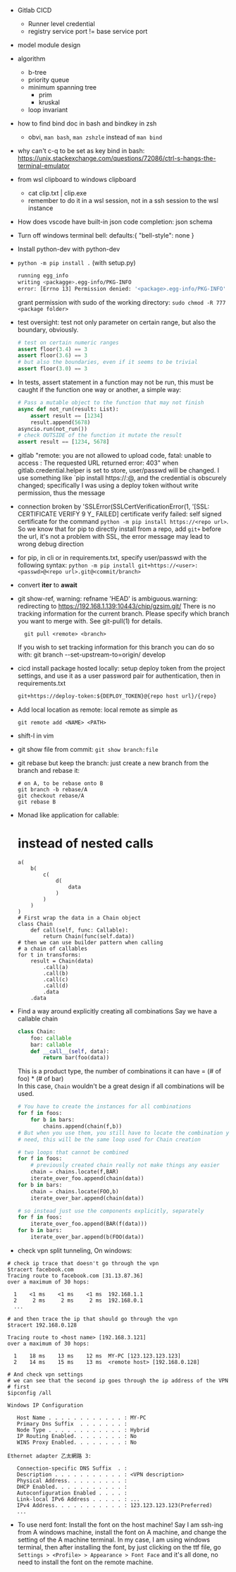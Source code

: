 * Gitlab CICD
    * Runner level credential
    * registry service port != base service port

* model module design 
* algorithm
    * b-tree
    * priority queue
    * minimum spanning tree
        * prim
        * kruskal
    * loop invariant

* how to find bind doc in bash and bindkey in zsh
    * obvi, `man bash`, `man zshzle` instead of `man bind`

* why can't c-q to be set as key bind in bash: https://unix.stackexchange.com/questions/72086/ctrl-s-hangs-the-terminal-emulator
* from wsl clipboard to windows clipboard
    * cat clip.txt | clip.exe
    * remember to do it in a wsl session, not in a ssh session to the wsl instance

* How does vscode have built-in json code completion: json schema
* Turn off windows terminal bell: defaults:{ "bell-style": none }

* Install python-dev with python<version>-dev
* `python -m pip install .` (with setup.py)
    ```sh
    running egg_info
    writing <packagge>.egg-info/PKG-INFO
    error: [Errno 13] Permission denied: '<package>.egg-info/PKG-INFO'
    ```
    grant permission with sudo of the working directory:
    `sudo chmod -R 777 <package folder>`

* test oversight: test not only parameter on certain range, but also
 the boundary, obviously.
    ```python
    # test on certain numeric ranges
    assert floor(3.4) == 3
    assert floor(3.6) == 3
    # but also the boundaries, even if it seems to be trivial
    assert floor(3.0) == 3
    ```

* In tests, assert statement in a function may not be run, this must be caught
  if the function one way or another, a simple way:
    ```python
    # Pass a mutable object to the function that may not finish
    async def not_run(result: List):
        assert result == [1234]
        result.append(5678)
    asyncio.run(not_run())
    # check OUTSIDE of the function it mutate the result
    assert result == [1234, 5678]
    ```

* gitlab "remote: you are not allowed to upload code, fatal: unable to access <url>: The requested URL returned error: 403"
  when gitlab.credential.helper is set to store, user/passwd will be changed. I
  use something like `pip install https://<user>:<passwd>@<url>, and the credential
  is obscurely changed; specifically I was using a deploy token without write
  permission, thus the message


* connection broken by 'SSLError(SSLCertVerificationError(1, '[SSL: CERTIFICATE VERIFY 9 Y_ FAILED] certificate verify failed: self signed certificate
  for the command `python -m pip install https://<repo url>`. So we know that for pip
  to directly install from a repo, add `git+` before the url, it's not a problem
  with SSL, the error message may lead to wrong debug direction

* for pip, in cli or in requirements.txt, specify user/passwd with the following
  syntax:
  `python -m pip install git+https://<user>:<passwd>@<repo url>.git@<commit/branch>`
  
* convert __iter__ to __await__


* git show-ref,
    warning: refname 'HEAD' is ambiguous.warning: redirecting to https://192.168.1.139:10443/chip/gzsim.git/
    There is no tracking information for the current branch.
    Please specify which branch you want to merge with.
    See git-pull(1) for details.

        git pull <remote> <branch>

    If you wish to set tracking information for this branch you can do so with:
    git branch --set-upstream-to=origin/<branch> develop
* cicd install package hosted locally:
    setup deploy token from the project settings, and use it as a user password
    pair for authentication, then in requirements.txt
    ```txt
    git+https://deploy-token:${DEPLOY_TOKEN}@{repo host url}/{repo}
    ```

* Add local location as remote: local remote
    as simple as
    ```shell
    git remote add <NAME> <PATH>
    ```
* shift-I in vim
* git show file from commit: `git show branch:file`
* git rebase but keep the branch:
    just create a new branch from the branch and rebase it:
    ```
    # on A, to be rebase onto B
    git branch -b rebase/A
    git checkout rebase/A
    git rebase B
    ```
* Monad like application for callable:
    # instead of nested calls
    ```
    a(
        b(
            c(
                d(
                    data
                )
            )
        )
    )
    # First wrap the data in a Chain object
    class Chain
        def call(self, func: Callable):
            return Chain(func(self.data))
    # then we can use builder pattern when calling
    # a chain of callables
    for t in transforms:
        result = Chain(data)
            .call(a)
            .call(b)
            .call(c)
            .call(d)
            .data
        .data
    ```
* Find a way around explicitly creating all combinations
    Say we have a callable chain
    ```python
    class Chain:
        foo: callable
        bar: callable
        def __call__(self, data):
            return bar(foo(data))
    ```
    This is a product type, the number of combinations it can have
    = (# of foo) * (# of bar)  
    In this case, `Chain` wouldn't be a great design if all combinations
    will be used.
    ```python
    # You have to create the instances for all combinations
    for f in foos:
        for b in bars:
            chains.append(chain(f,b))
    # But when you use them, you still have to locate the combination you
    # need, this will be the same loop used for Chain creation

    # two loops that cannot be combined
    for f in foos:
        # previously created chain really not make things any easier
        chain = chains.locate(f,BAR)
        iterate_over_foo.append(chain(data))
    for b in bars:
        chain = chains.locate(FOO,b)
        iterate_over_bar.append(chain(data))

    # so instead just use the components explicitly, separately
    for f in foos:
        iterate_over_foo.append(BAR(f(data)))
    for b in bars:
        iterate_over_bar.append(b(FOO(data))
    ```

* check vpn split tunneling,
On windows:

```shell
# check ip trace that doesn't go through the vpn
$tracert facebook.com
Tracing route to facebook.com [31.13.87.36]
over a maximum of 30 hops:

  1    <1 ms    <1 ms    <1 ms  192.168.1.1
  2     2 ms     2 ms     2 ms  192.168.0.1
  ...

# and then trace the ip that should go through the vpn
$tracert 192.168.0.128

Tracing route to <host name> [192.168.3.121]
over a maximum of 30 hops:

  1    18 ms    13 ms    12 ms  MY-PC [123.123.123.123]
  2    14 ms    15 ms    13 ms  <remote host> [192.168.0.128]

# And check vpn settings
# we can see that the second ip goes through the ip address of the VPN
# first
$ipconfig /all

Windows IP Configuration

   Host Name . . . . . . . . . . . . : MY-PC
   Primary Dns Suffix  . . . . . . . :
   Node Type . . . . . . . . . . . . : Hybrid
   IP Routing Enabled. . . . . . . . : No
   WINS Proxy Enabled. . . . . . . . : No

Ethernet adapter 乙太網路 3:

   Connection-specific DNS Suffix  . :
   Description . . . . . . . . . . . : <VPN description>
   Physical Address. . . . . . . . . :
   DHCP Enabled. . . . . . . . . . . :
   Autoconfiguration Enabled . . . . : 
   Link-local IPv6 Address . . . . . : ...
   IPv4 Address. . . . . . . . . . . : 123.123.123.123(Preferred)
   ...
```

* To use nerd font:
Install the font on the host machine! Say I am ssh-ing from A windows machine,
install the font on A machine, and change the setting of the A machine terminal.
In my case, I am using windows terminal, then after installing the font,
by just clicking on the ttf file, go `Settings > <Profile> > Appearance > Font Face`
and it's all done, no need to install the font on the remote machine.
